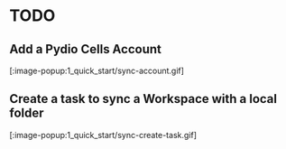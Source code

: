 # TODO

## Add a Pydio Cells Account

[:image-popup:1_quick_start/sync-account.gif]

## Create a task to sync a Workspace with a local folder

[:image-popup:1_quick_start/sync-create-task.gif]